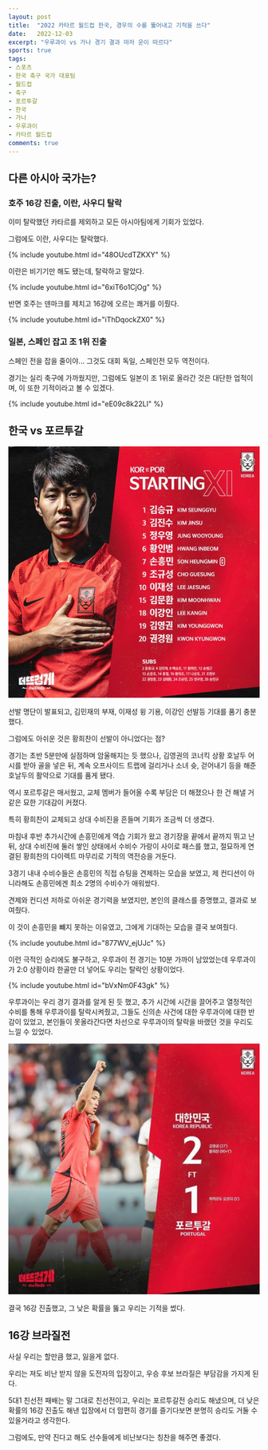 ```yaml
---
layout: post
title:  "2022 카타르 월드컵 한국, 경우의 수를 뚫어내고 기적을 쓰다"
date:   2022-12-03
excerpt: "우루과이 vs 가나 경기 결과 마저 운이 따르다"
sports: true
tags:
- 스포츠
- 한국 축구 국가 대표팀
- 월드컵
- 축구
- 포르투갈
- 한국
- 가나
- 우루과이
- 카타르 월드컵
comments: true
---
```


## 다른 아시아 국가는?

### 호주 16강 진출, 이란, 사우디 탈락

이미 탈락했던 카타르를 제외하고 모든 아시아팀에게 기회가 있었다.

그럼에도 이란, 사우디는 탈락했다.

{% include youtube.html id="48OUcdTZKXY" %}

이란은 비기기만 해도 됐는데, 탈락하고 말았다.

{% include youtube.html id="6xiT6o1CjOg" %}

반면 호주는 덴마크를 제치고 16강에 오르는 쾌거를 이뤘다.

{% include youtube.html id="iThDqockZX0" %}

### 일본, 스페인 잡고 조 1위 진출

스페인 전을 잡을 줄이야... 그것도 대회 독일, 스페인전 모두 역전이다.

경기는 실리 축구에 가까웠지만, 그럼에도 일본이 조 1위로 올라간 것은 대단한 업적이며, 이 또한 기적이라고 볼 수 있겠다.

{% include youtube.html id="eE09c8k22LI" %}

## 한국 vs 포르투갈

![포르투갈vs한국](../img/2022/worldcup/portugal_vs_korea.jpg)

선발 명단이 발표되고, 김민재의 부재, 이재성 윙 기용, 이강인 선발등 기대를 품기 충분했다.

그럼에도 아쉬운 것은 황희찬이 선발이 아니었다는 점?

경기는 초반 5분만에 실점하며  암울해지는 듯 했으나, 김영권의 코너킥 상황 호날두 어시를 받아 골을 넣은 뒤, 계속 오프사이드 트랩에 걸리거나 소녀 슛, 걷어내기 등을 해준 호날두의 활약으로 기대를 품게 됐다.

역시 포르투갈은 매서웠고, 교체 멤버가 들어올 수록 부담은 더 해졌으나 한 건 해낼 거 같은 묘한 기대감이 커졌다.

특히 황희찬이 교체되고 상대 수비진을 흔들며 기회가 조금씩 더 생겼다.

마침내 후반 추가시간에 손흥민에게 역습 기회가 왔고 경기장을 끝에서 끝까지 뛰고 난 뒤, 상대 수비진에 둘러 쌓인 상태에서 수비수 가랑이 사이로 패스를 했고, 절묘하게 연결된 황희찬의 다이렉트 마무리로 기적의 역전승을 거둔다.

3경기 내내 수비수들은 손흥민의 직접 슈팅을 견제하는 모습을 보였고, 제 컨디션이 아니라해도 손흥민에겐 최소 2명의 수비수가 애워쌌다.

견제와 컨디션 저하로 아쉬운 경기력을 보였지만, 본인의 클래스를 증명했고, 결과로 보여줬다.

이 것이 손흥민을 뺴지 못하는 이유였고, 그에게 기대하는 모습을 결국 보여줬다.

{% include youtube.html id="877WV_ejUJc" %}

이런 극적인 승리에도 불구하고, 우루과이 전 경기는 10분 가까이 남았었는데 우루과이가 2:0 상황이라 한골만 더 넣어도 우리는 탈락인 상황이었다.

{% include youtube.html id="bVxNm0F43gk" %}

우루과이는 우리 경기 결과를 알게 된 듯 했고, 추가 시간에 시간을 끌어주고 열정적인 수비를 통해 우루과이를 탈락시켜줬고, 그들도 신의손 사건에 대한 우루과이에 대한 반감이 있었고, 본인들이 못올라간다면 차선으로 우루과이의 탈락을 바랬던 것을 우리도 느낄 수 있었다.

![포르투갈vs한국](../img/2022/worldcup/portugal_vs_korea_result.jpg)

결국 16강 진출했고, 그 낮은 확률을 뚫고 우리는 기적을 썼다.

## 16강 브라질전

사실 우리는 할만큼 했고, 잃을게 없다.

우리는 져도 비난 받지 않을 도전자의 입장이고, 우승 후보 브라질은 부담감을 가지게 된다.

5대1 친선전 패배는 말 그대로 친선전이고, 우리는 포르투갈전 승리도 해냈으며, 더 낮은 확률의 16강 진출도 해낸 입장에서 더 맘편히 경기를 즐기다보면 분명히 승리도 거둘 수 있을거라고 생각한다.

그럼에도, 만약 진다고 해도 선수들에게 비난보다는 칭찬을 해주면 좋겠다.
